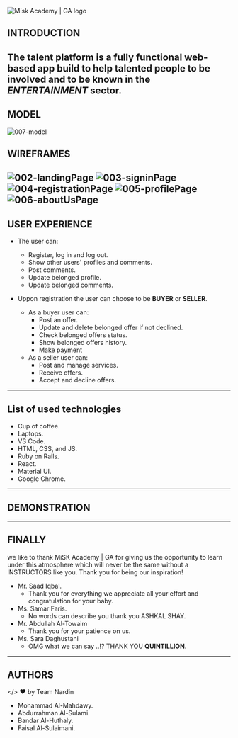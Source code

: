 ![Misk Academy | GA logo](./readme_images/001-MG_logo.png)

## INTRODUCTION

The talent platform is a fully functional web-based app build to help talented people to be involved and to be known in the _ENTERTAINMENT_ sector.
----

## MODEL
![007-model](./readme_images/007-model.png)


## WIREFRAMES

![002-landingPage](./readme_images/002-landingPage.png)
![003-signinPage](./readme_images/003-signinPage.png)
![004-registrationPage](./readme_images/004-registrationPage.png)
![005-profilePage](./readme_images/005-profilePage.png)
![006-aboutUsPage](./readme_images/006-aboutUsPage.png)
----

## USER EXPERIENCE

* The user can:
    * Register, log in and log out.
    * Show other users' profiles and comments.
    * Post comments.
    * Update belonged profile.
    * Update belonged comments.

* Uppon registration the user can choose to be **BUYER** or **SELLER**.
    * As a buyer user can:
        - Post an offer.
        - Update and delete belonged offer if not declined.
        - Check belonged offers status.
        - Show belonged offers history.
        - Make payment
    * As a seller user can:
        - Post and manage services.
        - Receive offers.
        - Accept and decline offers.

----
## List of used technologies
- Cup of coffee.
- Laptops.
- VS Code.
- HTML, CSS, and JS.
- Ruby on Rails.
- React.
- Material UI.
- Google Chrome.
----
## DEMONSTRATION
----
## FINALLY
we like to thank MiSK Academy | GA for giving us the opportunity to learn under this atmosphere which will never be the same without a INSTRUCTORS like you. Thank you for being our inspiration!
* Mr. Saad Iqbal.
    - Thank you for everything we appreciate all your effort and congratulation for your baby.
* Ms. Samar Faris.
    - No words can describe you thank you ASHKAL SHAY.
* Mr. Abdullah Al-Towaim
    - Thank you for your patience on us.
* Ms. Sara Daghustani
    - OMG what we can say ..!? THANK YOU **QUINTILLION**.
----
## AUTHORS
</> ♥ by Team Nardin
- Mohammad Al-Mahdawy.
- Abdurrahman Al-Sulami.
- Bandar Al-Huthaly.
- Faisal Al-Sulaimani.
